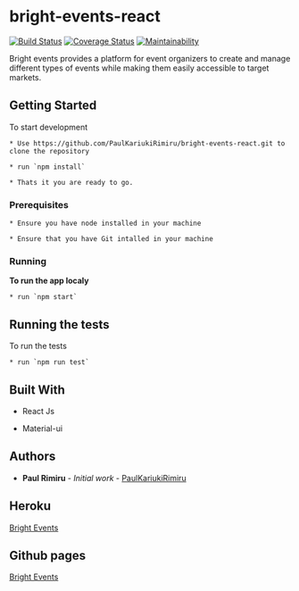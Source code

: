 # bright-events-react
[![Build Status](https://travis-ci.org/PaulKariukiRimiru/bright-events-react.svg?branch=master)](https://travis-ci.org/PaulKariukiRimiru/bright-events-react)
[![Coverage Status](https://coveralls.io/repos/github/PaulKariukiRimiru/bright-events-react/badge.svg?branch=master)](https://coveralls.io/github/PaulKariukiRimiru/bright-events-react?branch=master)
[![Maintainability](https://api.codeclimate.com/v1/badges/e14d1e441ce36d09dab0/maintainability)](https://codeclimate.com/github/PaulKariukiRimiru/bright-events-react/maintainability)


Bright events provides a platform for event organizers to create and manage different types of events while making them easily accessible to target markets.
## Getting Started

To start development

    * Use https://github.com/PaulKariukiRimiru/bright-events-react.git to clone the repository

    * run `npm install`

    * Thats it you are ready to go.

### Prerequisites
    * Ensure you have node installed in your machine

    * Ensure that you have Git intalled in your machine

### Running

<b>To run the app localy</b><br>

    * run `npm start`

## Running the tests

To run the tests
    
    * run `npm run test`


## Built With

* React Js

* Material-ui

## Authors

* **Paul Rimiru** - *Initial work* - [PaulKariukiRimiru](https://github.com/PaulKariukiRimiru)

## Heroku

[Bright Events](https://bright-events-react.herokuapp.com/)

## Github pages

[Bright Events](http://PaulKariukiRimiru.github.io/bright-events-react)
